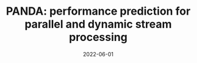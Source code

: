---
title: "PANDA: performance prediction for parallel and dynamic stream processing"
collection: publications
category: conferences
permalink: /publication/2022-panda
#excerpt: 'This paper is about the number 1. The number 2 is left for future work.'
date: 2022-06-01
#venue: '16th ACM International Conference on Distributed and Event-Based Systems'
#slidesurl: 'http://pratyushagnihotri.github.io/files/slides1.pdf'
paperurl: '📄 http://pratyushagnihotri.github.io/files/panda.pdf'
bibtexurl: '📚 http://pratyushagnihotri.github.io/files/panda.bib'
citation: 'Pratyush Agnihotri, Boris Koldehofe, Carsten Binnig, Manisha Luthra. (2022). &quot;PANDA: performance prediction for parallel and dynamic stream processing.&quot; <i>16th ACM International Conference on Distributed and Event-Based Systems</i>.'

---